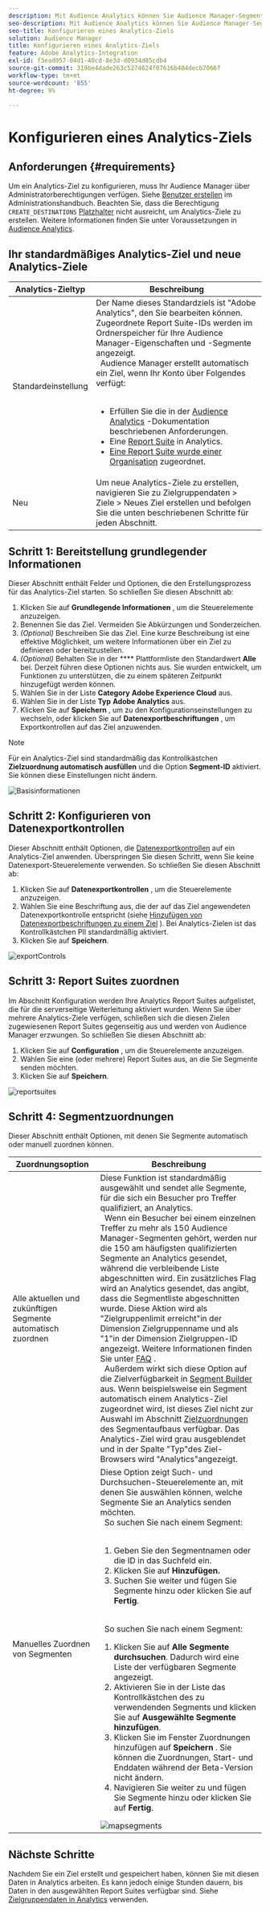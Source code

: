 ```yaml
---
description: Mit Audience Analytics können Sie Audience Manager-Segmente an Analytics senden. Um diese Funktion zu verwenden, erstellen Sie in Audience Manager Analytics-Ziel- und Zuordnungssegmente.
seo-description: Mit Audience Analytics können Sie Audience Manager-Segmente an Analytics senden. Um diese Funktion zu verwenden, erstellen Sie in Audience Manager Analytics-Ziel- und Zuordnungssegmente.
seo-title: Konfigurieren eines Analytics-Ziels
solution: Audience Manager
title: Konfigurieren eines Analytics-Ziels
feature: Adobe Analytics-Integration
exl-id: f3ead057-04d1-40cd-8e3d-d0934d85cdb4
source-git-commit: 319be4dade263c5274624f07616b404decb7066f
workflow-type: tm+mt
source-wordcount: '855'
ht-degree: 9%

---
```


# Konfigurieren eines Analytics-Ziels

## Anforderungen {#requirements}

Um ein Analytics-Ziel zu konfigurieren, muss Ihr Audience Manager über Administratorberechtigungen verfügen. Siehe [Benutzer erstellen](/help/using/features/administration/administration-overview.md#create-users) im Administrationshandbuch. Beachten Sie, dass die Berechtigung `CREATE_DESTINATIONS` [Platzhalter](/help/using/features/administration/administration-overview.md#wild-card-permissions) nicht ausreicht, um Analytics-Ziele zu erstellen.
Weitere Informationen finden Sie unter Voraussetzungen in [Audience Analytics](https://experienceleague.adobe.com/docs/analytics/integration/audience-analytics/mc-audiences-aam.html).

## Ihr standardmäßiges Analytics-Ziel und neue Analytics-Ziele

| Analytics-Zieltyp | Beschreibung |
|---|---|
| Standardeinstellung | Der Name dieses Standardziels ist &quot;Adobe Analytics&quot;, den Sie bearbeiten können. Zugeordnete Report Suite-IDs werden im Ordnerspeicher für Ihre Audience Manager-Eigenschaften und -Segmente angezeigt. <br>  Audience Manager erstellt automatisch ein Ziel, wenn Ihr Konto über Folgendes verfügt:  <br>  <ul><li>Erfüllen Sie die in der [Audience Analytics](https://experienceleague.adobe.com/docs/analytics/integration/audience-analytics/mc-audiences-aam.html) -Dokumentation beschriebenen Anforderungen.</li><li>Eine [Report Suite](https://experienceleague.adobe.com/docs/analytics/admin/manage-report-suites/report-suites-admin.html) in Analytics.</li><li>[Eine Report Suite wurde einer Organisation](https://experienceleague.adobe.com/docs/core-services/interface/about-core-services/report-suite-mapping.html) zugeordnet.</li></ul> |
| Neu | Um neue Analytics-Ziele zu erstellen, navigieren Sie zu Zielgruppendaten > Ziele > Neues Ziel erstellen und befolgen Sie die unten beschriebenen Schritte für jeden Abschnitt. |

## Schritt 1: Bereitstellung grundlegender Informationen

Dieser Abschnitt enthält Felder und Optionen, die den Erstellungsprozess für das Analytics-Ziel starten. So schließen Sie diesen Abschnitt ab:

1. Klicken Sie auf **Grundlegende Informationen** , um die Steuerelemente anzuzeigen.
2. Benennen Sie das Ziel. Vermeiden Sie Abkürzungen und Sonderzeichen.
3. *(Optional)* Beschreiben Sie das Ziel. Eine kurze Beschreibung ist eine effektive Möglichkeit, um weitere Informationen über ein Ziel zu definieren oder bereitzustellen.
4. *(Optional)* Behalten Sie in der  **** Plattformliste den Standardwert  **Alle** bei. Derzeit führen diese Optionen nichts aus. Sie wurden entwickelt, um Funktionen zu unterstützen, die zu einem späteren Zeitpunkt hinzugefügt werden können.
5. Wählen Sie in der Liste **Category** **Adobe Experience Cloud** aus.
6. Wählen Sie in der Liste **Typ** **Adobe Analytics** aus.
7. Klicken Sie auf **Speichern** , um zu den Konfigurationseinstellungen zu wechseln, oder klicken Sie auf **Datenexportbeschriftungen** , um Exportkontrollen auf das Ziel anzuwenden.

>[!NOTE]
>
>Für ein Analytics-Ziel sind standardmäßig das Kontrollkästchen **Zielzuordnung automatisch ausfüllen** und die Option **Segment-ID** aktiviert. Sie können diese Einstellungen nicht ändern.

![Basisinformationen](assets/basicinformation.png)

## Schritt 2: Konfigurieren von Datenexportkontrollen

Dieser Abschnitt enthält Optionen, die [Datenexportkontrollen](/help/using/features/data-export-controls.md) auf ein Analytics-Ziel anwenden. Überspringen Sie diesen Schritt, wenn Sie keine Datenexport-Steuerelemente verwenden. So schließen Sie diesen Abschnitt ab:

1. Klicken Sie auf **Datenexportkontrollen** , um die Steuerelemente anzuzeigen.
1. Wählen Sie eine Beschriftung aus, die der auf das Ziel angewendeten Datenexportkontrolle entspricht (siehe [Hinzufügen von Datenexportbeschriftungen zu einem Ziel](/help/using/features/destinations/add-data-export-labels.md) ). Bei Analytics-Zielen ist das Kontrollkästchen PII standardmäßig aktiviert.
1. Klicken Sie auf **Speichern**.

![exportControls](assets/exportControls.png)

## Schritt 3: Report Suites zuordnen

Im Abschnitt Konfiguration werden Ihre Analytics Report Suites aufgelistet, die für die serverseitige Weiterleitung aktiviert wurden. Wenn Sie über mehrere Analytics-Ziele verfügen, schließen sich die diesen Zielen zugewiesenen Report Suites gegenseitig aus und werden von Audience Manager erzwungen. So schließen Sie diesen Abschnitt ab:

1. Klicken Sie auf **Configuration** , um die Steuerelemente anzuzeigen.
1. Wählen Sie eine (oder mehrere) Report Suites aus, an die Sie Segmente senden möchten.
1. Klicken Sie auf **Speichern**.

![reportsuites](assets/reportSuites.png)

## Schritt 4: Segmentzuordnungen

Dieser Abschnitt enthält Optionen, mit denen Sie Segmente automatisch oder manuell zuordnen können.

| Zuordnungsoption | Beschreibung |
|---|---|
| Alle aktuellen und zukünftigen Segmente automatisch zuordnen | Diese Funktion ist standardmäßig ausgewählt und sendet alle Segmente, für die sich ein Besucher pro Treffer qualifiziert, an Analytics. <br>  Wenn ein Besucher bei einem einzelnen Treffer zu mehr als 150 Audience Manager-Segmenten gehört, werden nur die 150 am häufigsten qualifizierten Segmente an Analytics gesendet, während die verbleibende Liste abgeschnitten wird. Ein zusätzliches Flag wird an Analytics gesendet, das angibt, dass die Segmentliste abgeschnitten wurde. Diese Aktion wird als &quot;Zielgruppenlimit erreicht&quot;in der Dimension Zielgruppenname und als &quot;1&quot;in der Dimension Zielgruppen-ID angezeigt. Weitere Informationen finden Sie unter [FAQ](https://experienceleague.adobe.com/docs/analytics/integration/audience-analytics/audience-analytics-workflow/mc-audiences-faqs.html) . <br>  Außerdem wirkt sich diese Option auf die Zielverfügbarkeit in  [Segment Builder](/help/using/features/segments/segment-builder.md) aus. Wenn beispielsweise ein Segment automatisch einem Analytics-Ziel zugeordnet wird, ist dieses Ziel nicht zur Auswahl im Abschnitt [Zielzuordnungen](/help/using/features/segments/segment-builder.md#segment-builder-controls-destinations) des Segmentaufbaus verfügbar. Das Analytics-Ziel wird grau ausgeblendet und in der Spalte &quot;Typ&quot;des Ziel-Browsers wird &quot;Analytics&quot;angezeigt. |
| Manuelles Zuordnen von Segmenten | Diese Option zeigt Such- und Durchsuchen-Steuerelemente an, mit denen Sie auswählen können, welche Segmente Sie an Analytics senden möchten. <br>  So suchen Sie nach einem Segment:  <br>  <ol><li>Geben Sie den Segmentnamen oder die ID in das Suchfeld ein.</li><li>Klicken Sie auf <b>Hinzufügen.</b></li><li>Suchen Sie weiter und fügen Sie Segmente hinzu oder klicken Sie auf <b>Fertig</b>.</li></ol><br>  So suchen Sie nach einem Segment: <ol><li>Klicken Sie auf <b>Alle Segmente durchsuchen</b>. Dadurch wird eine Liste der verfügbaren Segmente angezeigt.</li><li>Aktivieren Sie in der Liste das Kontrollkästchen des zu verwendenden Segments und klicken Sie auf <b>Ausgewählte Segmente hinzufügen</b>.</li><li>Klicken Sie im Fenster Zuordnungen hinzufügen auf <b>Speichern</b> . Sie können die Zuordnungen, Start- und Enddaten während der Beta-Version nicht ändern.</li><li>Navigieren Sie weiter zu und fügen Sie Segmente hinzu oder klicken Sie auf <b>Fertig</b>.</li></ol> ![mapsegments](assets/mapSegments.png) |

## Nächste Schritte

Nachdem Sie ein Ziel erstellt und gespeichert haben, können Sie mit diesen Daten in Analytics arbeiten. Es kann jedoch einige Stunden dauern, bis Daten in den ausgewählten Report Suites verfügbar sind. Siehe [Zielgruppendaten in Analytics](https://experienceleague.adobe.com/docs/analytics/integration/audience-analytics/audience-analytics-workflow/use-audience-data-analytics.html) verwenden.
